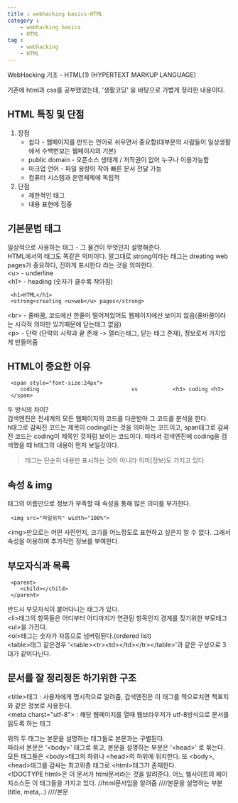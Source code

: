 ```yaml
---
title : webhacking basics-HTML
category :
    - webhacking basics
    - HTML
tag :
    - webhacking
    - HTML
---
```

WebHacking 기초 - HTML(1) (HYPERTEXT MARKUP LANGUAGE)

 기존에 html과 css를 공부했었는데, '생활코딩' 을 바탕으로 가볍게 정리한 내용이다.

## HTML 특징 및 단점
 1. 장점
    * 쉽다 - 웹페이지를 만드는 언어로 쉬우면서 중요함(대부분의 사람들이 일상생활에서 수백번보는 웹페이지의 기본)
    * public domain - 오픈소스 생태계 / 저작권이 없어 누구나 이용가능함
    * 마크업 언어 - 파일 용량이 작아 빠른 문서 전달 가능
    * 컴퓨터 시스템과 운영체제에 독립적
 2. 단점
    * 제한적인 태그
    * 내용 표현에 집중

## 기본문법 태그
 일상적으로 사용하는 태그 - 그 물건이 무엇인지 설명해준다.  
 HTML에서의 태그도 똑같은 의미이다. 말그대로 strong이라는 태그는 dreating web pages가 중요하다, 진하게 표시한다 라는 것을 의미한다.  
 \<u> - underline  
 \<h1> - heading (숫자가 클수록 작아짐)  

     <h1>HTML</h1>
     <strong>creating <u>web</u> pages</strong>

 \<br> - 줄바꿈, 코드에선 한줄이 떨어져있어도 웹페이지에선 보이지 않음(줄바꿈이라는 시각적 의미만 있기때문에 닫는태그 없음)  
 \<p> - 단락 (단락의 시작과 끝 존재 -> 열리는태그, 닫는 태그 존재), 정보로서 가치있게 만들어줌  

## HTML이 중요한 이유

     <span style="font-size:24px">
        coding                             vs           <h3> coding <h3>
     </span>
 
 두 방식의 차이?  
 검색엔진은 전세계의 모든 웹페이지의 코드를 다운받아 그 코드를 분석을 한다.  
 h태그로 감싸진 코드는 제목이 coding라는 것을 의미하는 코드이고, span태그로 감싸진 코드는 coding이 제목인 것처럼 보이는 코드이다.
 따라서 검색엔진에 coding을 검색했을 때 h태그의 내용이 먼저 보일것이다.

 >태그는 단순히 내용만 표시하는 것이 아니라 의미(정보)도 가지고 있다.

## 속성 & img
 태그의 이름만으로 정보가 부족할 때 속성을 통해 많은 의미를 부가한다.
 
     <img src="파일위치" width="100%">
 
 \<img>만으로는 어떤 사진인지, 크기를 어느정도로 표현하고 싶은지 알 수 없다. 그래서 속성을 이용하여 추가적인 정보를 부여한다.

## 부모자식과 목록
 
     <parent>
        <child></child>
     </parent>
 
 반드시 부모자식이 붙어다니는 태그가 있다.  
 \<li>태그의 항목들은 어디부터 어디까지가 연관된 항목인지 경계를 짖기위한 부모태그 \<ul>을 가진다.  
 \<ol>태그는 숫자가 자동으로 넘버링된다.(ordered list)  
 \<table>태그 같은경우 '\<table>\<tr>\<td>\</td>\</tr>\</table>'과 같은 구성으로 3대가 같이다닌다.


## 문서를 잘 정리정돈 하기위한 구조
 \<title>태그 : 사용자에게 명시적으로 알려줌, 검색엔진은 이 태그를 책으로치면 책표지와 같은 정보로 사용한다.  
 \<meta charst="utf-8"> : 해당 웹페이지를 열때 웹브라우저가 utf-8방식으로 문서를 읽도록 하는 태그  

 위의 두 태그는 본문을 설명하는 태그들로 본문과는 구별된다.  
 따라서 본문은 '\<body>' 태그로 묶고, 본문을 설명하는 부분은 '\<head>' 로 묶는다. 모든 태그들은 \<body>태그의 하위나 \<head>의 하위에 위치한다.
 또 \<body>, \<head>태그를 감싸는 최고위층 태그로 \<html>태그가 존재한다.  
 \<!DOCTYPE html>은 이 문서가 html문서라는 것을 알려준다. 어느 웹사이트의 페이지소스든 이 태그들을 가지고 있다.
     <!DOCTYPE html>//html문서임을 알려줌
     <html>
         <head>
            ////본문을 설명하는 부분(title, meta,..)
         </head>
         <body>
            ////본문
         </body>
     </html>

